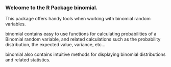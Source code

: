 ### Welcome to the R Package binomial.

This package offers handy tools when working with binomial random variables.

binomial contains easy to use functions for calculating probabilities of a Binomial random variable, and related calculations such as the probability distribution, the expected value, variance, etc...

binomial also contains intuitive methods for displaying binomial distributions and related statistics.
